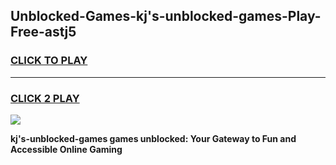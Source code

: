 
## Unblocked-Games-kj's-unblocked-games-Play-Free-astj5
<h3>
<a href="https://premium76.site?title=kj's-unblocked-games&ref=12A">CLICK TO PLAY</a></h3>
<hr>

<h3>
<a href="https://premium76.site?title=kj's-unblocked-games&ref=12A">CLICK 2 PLAY</a>
  
</h3>

<a href="https://premium76.site?title=kj's-unblocked-games&ref=12A"><img src="https://clearcache.store/games.png"></a>


**kj's-unblocked-games games unblocked: Your Gateway to Fun and Accessible Online Gaming**
